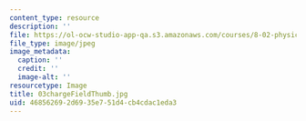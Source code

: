 ```yaml
---
content_type: resource
description: ''
file: https://ol-ocw-studio-app-qa.s3.amazonaws.com/courses/8-02-physics-ii-electricity-and-magnetism-spring-2007/468562692d6935e751d4cb4cdac1eda3_03chargeFieldThumb.jpg
file_type: image/jpeg
image_metadata:
  caption: ''
  credit: ''
  image-alt: ''
resourcetype: Image
title: 03chargeFieldThumb.jpg
uid: 46856269-2d69-35e7-51d4-cb4cdac1eda3
---
```

